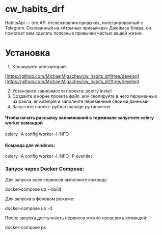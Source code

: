# cw_habits_drf
HabitsApi — это API отслеживания привычек, интегрированный с Telegram. Основанный на «Атомных привычках» Джеймса Клира, он помогает вам сделать полезные привычки частью вашей жизни.

# Установка
1. Клонируйте репозиторий:

[https://github.com/MichaelMigachev/cw_habits_drf/tree/develop](https://github.com/MichaelMigachev/cw_habits_drf/tree/develop)

2. Установите зависимости проекта: poetry install
3. Создайте в корне проекта файл .env скопируйте в него переменные из файла .env.sample и заполните переменные своими данными
4. Запустите проект: python manage.py runserver


#### Чтобы начать рассылку напоминаний в терминале запустите celery worker командой

celery -A config worker -l INFO

#### Команда для windows:

celery -A config worker -l INFO -P eventlet


### Запуск через Docker Compose:

Для запуска всех сервисов выполните команду:

docker-compose up --build

Для запуска в фоновом режиме:

docker-compose up -d


После запуска доступность сервисов можно проверить командой:


docker-compose ps

